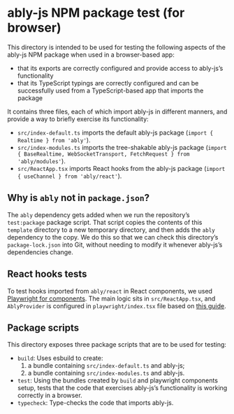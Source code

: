 # ably-js NPM package test (for browser)

This directory is intended to be used for testing the following aspects of the ably-js NPM package when used in a browser-based app:

- that its exports are correctly configured and provide access to ably-js’s functionality
- that its TypeScript typings are correctly configured and can be successfully used from a TypeScript-based app that imports the package

It contains three files, each of which import ably-js in different manners, and provide a way to briefly exercise its functionality:

- `src/index-default.ts` imports the default ably-js package (`import { Realtime } from 'ably'`).
- `src/index-modules.ts` imports the tree-shakable ably-js package (`import { BaseRealtime, WebSocketTransport, FetchRequest } from 'ably/modules'`).
- `src/ReactApp.tsx` imports React hooks from the ably-js package (`import { useChannel } from 'ably/react'`).

## Why is `ably` not in `package.json`?

The `ably` dependency gets added when we run the repository’s `test:package` package script. That script copies the contents of this `template` directory to a new temporary directory, and then adds the `ably` dependency to the copy. We do this so that we can check this directory’s `package-lock.json` into Git, without needing to modify it whenever ably-js’s dependencies change.

## React hooks tests

To test hooks imported from `ably/react` in React components, we used [Playwright for components](https://playwright.dev/docs/test-components). The main logic sits in `src/ReactApp.tsx`, and `AblyProvider` is configured in `playwright/index.tsx` file based on [this guide](https://playwright.dev/docs/test-components#hooks).

## Package scripts

This directory exposes three package scripts that are to be used for testing:

- `build`: Uses esbuild to create:
  1. a bundle containing `src/index-default.ts` and ably-js;
  2. a bundle containing `src/index-modules.ts` and ably-js.
- `test`: Using the bundles created by `build` and playwright components setup, tests that the code that exercises ably-js’s functionality is working correctly in a browser.
- `typecheck`: Type-checks the code that imports ably-js.
